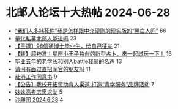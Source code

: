 # 北邮人论坛十大热帖 2024-06-28

- [“我们人多耗死你”我是怎样跟中介硬刚的现实版的“黑白人间”](https://bbs.byr.cn/article/Talking/6420691) 66
- [量化私募北邮人能进吗](https://bbs.byr.cn/article/WorkLife/1216580) 23
- [【王道】96信通博士毕业生，给自己征友](https://bbs.byr.cn/article/Friends/2054430) 21
- [【转】超神准！星座小王子独创的新型占卜、來一起試玩一下！](https://bbs.byr.cn/article/Constellations/326533) 16
- [毕业五年的老学长和别人battle我邮的名声](https://bbs.byr.cn/article/Picture/3365131) 13
- [请问有面过直招军官的朋友吗](https://bbs.byr.cn/article/Job/2214029) 11
- [赴港工作同意书](https://bbs.byr.cn/article/GoAbroad/397960) 9
- [【公告】我校开拓资助育人渠道 打造“青学服务”品牌活动](https://bbs.byr.cn/article/Selfsupport/23773) 7
- [妹妹高考志愿求助](https://bbs.byr.cn/article/StudyShare/207708) 5
- [沙雕图 2024.6.28](https://bbs.byr.cn/article/Joke/731401) 4


